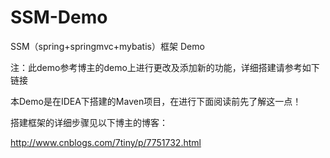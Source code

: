 # SSM-Demo
SSM（spring+springmvc+mybatis）框架 Demo

注：此demo参考博主的demo上进行更改及添加新的功能，详细搭建请参考如下链接

本Demo是在IDEA下搭建的Maven项目，在进行下面阅读前先了解这一点！

搭建框架的详细步骤见以下博主的博客：

http://www.cnblogs.com/7tiny/p/7751732.html
